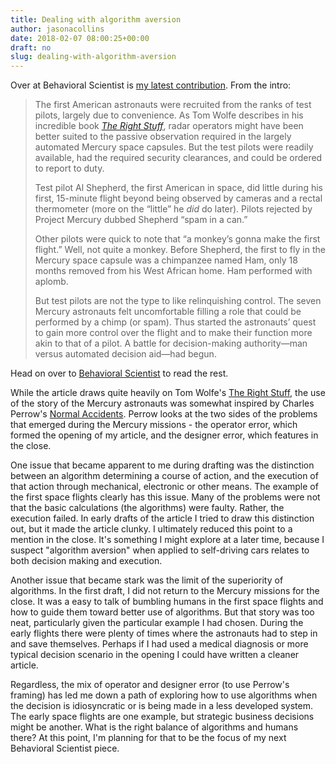 ```yaml
---
title: Dealing with algorithm aversion
author: jasonacollins
date: 2018-02-07 08:00:25+00:00
draft: no
slug: dealing-with-algorithm-aversion
---
```


Over at Behavioral Scientist is [my latest contribution](https://behavioralscientist.org/what-to-do-when-algorithms-rule/). From the intro:

>The first American astronauts were recruited from the ranks of test pilots, largely due to convenience. As Tom Wolfe describes in his incredible book [_The Right Stuff_](https://en.wikipedia.org/wiki/The_Right_Stuff_(book)), radar operators might have been better suited to the passive observation required in the largely automated Mercury space capsules. But the test pilots were readily available, had the required security clearances, and could be ordered to report to duty.
>
>Test pilot Al Shepherd, the first American in space, did little during his first, 15-minute flight beyond being observed by cameras and a rectal thermometer (more on the “little” he _did_ do later). Pilots rejected by Project Mercury dubbed Shepherd “spam in a can.”
>
>Other pilots were quick to note that “a monkey’s gonna make the first flight.” Well, not quite a monkey. Before Shepherd, the first to fly in the Mercury space capsule was a chimpanzee named Ham, only 18 months removed from his West African home. Ham performed with aplomb.
>
>But test pilots are not the type to like relinquishing control. The seven Mercury astronauts felt uncomfortable filling a role that could be performed by a chimp (or spam). Thus started the astronauts’ quest to gain more control over the flight and to make their function more akin to that of a pilot. A battle for decision-making authority—man versus automated decision aid—had begun.

Head on over to [Behavioral Scientist](https://behavioralscientist.org/what-to-do-when-algorithms-rule/) to read the rest.

While the article draws quite heavily on Tom Wolfe's [The Right Stuff](https://en.wikipedia.org/wiki/The_Right_Stuff_(book)), the use of the story of the Mercury astronauts was somewhat inspired by Charles Perrow's [Normal Accidents](https://www.jasoncollins.blog/perrows-normal-accidents-living-with-high-risk-technologies/). Perrow looks at the two sides of the problems that emerged during the Mercury missions - the operator error, which formed the opening of my article, and the designer error, which features in the close.

One issue that became apparent to me during drafting was the distinction between an algorithm determining a course of action, and the execution of that action through mechanical, electronic or other means. The example of the first space flights clearly has this issue. Many of the problems were not that the basic calculations (the algorithms) were faulty. Rather, the execution failed. In early drafts of the article I tried to draw this distinction out, but it made the article clunky. I ultimately reduced this point to a mention in the close. It's something I might explore at a later time, because I suspect "algorithm aversion" when applied to self-driving cars relates to both decision making and execution.

Another issue that became stark was the limit of the superiority of algorithms. In the first draft, I did not return to the Mercury missions for the close. It was a easy to talk of bumbling humans in the first space flights and how to guide them toward better use of algorithms. But that story was too neat, particularly given the particular example I had chosen. During the early flights there were plenty of times where the astronauts had to step in and save themselves. Perhaps if I had used a medical diagnosis or more typical decision scenario in the opening I could have written a cleaner article.

Regardless, the mix of operator and designer error (to use Perrow's framing) has led me down a path of exploring how to use algorithms when the decision is idiosyncratic or is being made in a less developed system. The early space flights are one example, but strategic business decisions might be another. What is the right balance of algorithms and humans there? At this point, I'm planning for that to be the focus of my next Behavioral Scientist piece.
